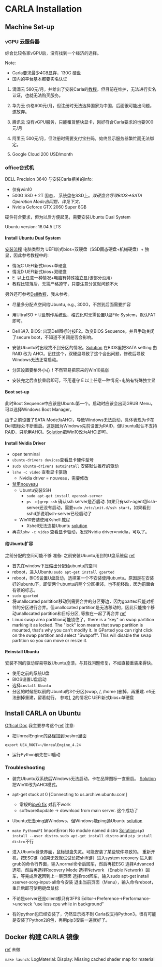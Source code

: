 # CARLA Installation
## Machine Set-up 
### vGPU 云服务器
综合比较各家vGPU后，没有找到一个经济的选择。

Note: 
- Carla要求最少4GB显存，130G 硬盘
- 国内的平台基本都要实名认证

1. 滴滴云
560元/月，并给出了安装Carla的[教程](https://help.didiyun.com/hc/kb/article/1434810/)。但目前在维护，无法进行实名认证，也就无法购买服务。

2. 华为云
价格600元/月，但注册时无法选择国家为中国，后面很可能出问题，遂放弃。

3. 腾讯云
没有vGPU服务，只能租赁整块显卡，刚好符合Carla要求的也要900元/月

4. 阿里云
500元/月，但注册时需要支付宝扫码，始终显示服务器繁忙而无法绑定。

5. Google Cloud
200 USD/month 

### office台式机
DELL Precision 3640
与安装Carla相关的info:
- 仅有win10
- 500G SSD + 2T 固态， 系统盘在SSD上。*双硬盘会导致BIOS->SATA Operation Mode出问题，详见下文。*
- Nvidia Geforce GTX 2060 Super 8GB

硬件符合要求，但为以后方便起见，需要安装Ubuntu Dual System

Ubuntu version: 18.04.5 LTS

#### Install Ubuntu Dual System
[安装流程](https://www.cnblogs.com/masbay/p/10745170.html)
电脑类型为 UEFI新式bios+双硬盘（SSD固态硬盘+机械硬盘）+ 独显，因此参考教程中的:
- 情况C UEFI新式bios+单硬盘
- 情况D UEFI新式bios+双硬盘
- E  以上任意一种情况+电脑有特殊独立显(该部分没用)
- 教程比较落后，无需严格遵守，只要注意分区就问题不大

另外还可参考[Dell教程](https://www.dell.com/support/kbdoc/en-ca/000131655/how-to-install-ubuntu-linux-on-your-dell-pc)，我未参考。

- 尽量多分配点空间给Ubuntu, e.g., 300G，不然到后面需要扩容

- 用UltraISO + U盘制作系统盘，格式化时无需设置U盘File System，默认FAT即可。

- Dell 进入 BIOS: 出现Dell图标时按F2。改变BIOS Sequence。并且手动关闭了secure boot，不知道不关闭是否会影响。

- 安装Ubuntu时出现找不到分区的情况。[Solution](https://www.dell.com/support/kbdoc/en-ca/000131901/loading-ubuntu-on-systems-using-pcie-m2-drives) 在BIOS里把SATA setting 由 RAID 改为 AHCI。记住这个，双硬盘导致了这个会出问题，修改后导致Windows无法正常启动。

- 分区设置要格外小心！不然容易把原来的Win10搞崩

- 安装完之后直接重启即可，不用遵守 E 以上任意一种情况+电脑有特殊独立显

#### Boot set-up
此时Boot Sequence中应该是Ubuntu第一个。启动时应该会出现GRUB Menu，可以选择Windows Boot Manager。

由于之前设置了SATA Mode为AHCI，导致Windows无法启动，具体表现为卡在Dell图标处不断重启。这是因为Windows先前设置为RAID，但Ubuntu默认不支持RAID，只能用AHCI。[Solution](https://askubuntu.com/questions/1053589/how-can-i-boot-in-raid-mode)把Win10改为AHCI即可。

#### Install Nvidia Driver
- open terminal
- `ubuntu-drivers devices`查看显卡硬件型号
- `sudo ubuntu-drivers autoinstall` 安装默认推荐的驱动
- `lshw -c video` 查看显卡驱动
	- Nvidia driver = nouveau，需要修改
- [禁用nouveau](https://www.huaweicloud.com/articles/8deab91fc4a3a45bb3285433793ac501.html)
	- Ubuntu安装SSH
		- `sudo apt-get install openssh-server`
		- `ps -e|grep ssh` 确认ssh server是否启动. 如果只有ssh-agent那ssh-server还没有启动，需要`sudo /etc/init.d/ssh start`，如果看到sshd那说明ssh-server已经启动了
	- Win10安装使用Xshell [教程](https://zhuanlan.zhihu.com/p/28544384)
		- Xshell无法连接Ubuntu [solution](https://linuxize.com/post/how-to-enable-ssh-on-ubuntu-18-04/)
- 再次`lshw -c video` 查看显卡驱动，发现Nvidia driver=nvidia，可以了。

#### 给Ubuntu扩容
之前分配的空间可能不够
准备: 之前安装Ubuntu用到的U盘系统盘
[ref](http://www.cxyzjd.com/article/Mr_Sherlock/109840276)
- 首先在window下压缩出分配给ubuntu的空间
- reboot，进入Ubuntu `sudo apt-get install gparted`
- reboot，BIOS设置U盘启动，选择第一个不安装使用ubuntu。原因是在安装好的ubuntu下，即使两个ubuntu的两个分区相邻，也不能移动，因为前面会有锁的标志。
- `sudo gparted`
- 将unallocated paritition移动到需要合并的分区旁边，因为gparted只能对相邻的分区进行合并。但unallocated partition是无法移动的，因此只能挨个移动unallocated partition和目标分区, 等挨在一起了再合并 [ref](https://cn.noblenaz.org/870166-cannot-move-unallocated-space-QWYXQB-article)
- Linux swap area partition可能锁住了，there is a "key" on swap partition marking it as locked. The "lock" icon means that swap partition is mounted, that's why you can't modify it.  In GParted you can right click on the swap partition and select "Swapoff". This will disable the swap partition so you can move or resize it.

#### Reinstall Ubuntu
安装不同的驱动容易导致Ubuntu崩溃，与其找问题修复，不如直接重装来得快。
- 使用之前的系统U盘
- BIOS设置U盘启动
- 选择`install Ubuntu`
- 分区的时候把以前的Ubuntu的3个分区(swap, /, /home )删掉，再重建. efi无法删掉重建，留着就行。 参考[1](https://itsfoss.com/replace-linux-from-dual-boot/), [2](https://www.cnblogs.com/masbay/p/10745170.html)的情况C UEFI新式bios+单硬盘

## Install CARLA on Ubuntu
[Offical Doc](https://carla.readthedocs.io/en/latest/build_linux/)
我主要参考这个[ref](https://zhuanlan.zhihu.com/p/338927297) 
注意:
- 把UnrealEngine的路径加到bashrc里面
```text
export UE4_ROOT=~/UnrealEngine_4.24
```
- 运行Python前先在UI启动
### Troubleshooting
- 装完Ubuntu双系统后Windows无法启动，卡在品牌图标一直重启。
[Solution](https://askubuntu.com/questions/1053589/how-can-i-boot-in-raid-mode)把Win10改为AHCI模式。

- apt-get stuck at 0 [Connecting to us.archive.ubuntu.com]
	- 常规的[ipv6 fix](https://askubuntu.com/questions/574569/apt-get-stuck-at-0-connecting-to-us-archive-ubuntu-com) 对我不work
	- software&update -> download from main server. 这个成功了

- Ubuntu无法ping通Windows，但Windows能ping通Ubuntu [solution](https://blog.csdn.net/Ceosat/article/details/105057554)
- `make PythonAPI` ImportError: No module named distro
[Solution](https://github.com/carla-simulator/carla/issues/3166)`pip3 install --user distro`. `sudo apt-get install distro` and `pip install distro`不行

- 进入Ubuntu登录界面，鼠标键盘失灵。可能安装了某些软件导致的。
重新开机，按ESC键（如果无效就试试长按shift键）进入system recovery
进入到 grub的命令行界面，输入normal命令后回车，然后再按ESC
选择Advanced选项，然后再选择Recovery Mode
选择Network （Enable Network）回车，等完成后返回到上一层页面
选择root回车，输入sudo apt-get install xserver-xorg-input-all命令安装
退出当前页面（Menu），输入命令reboot，重启后即可使用键盘鼠标

- 不论是server还是client都只有3FPS
Editor->Preference->Performance->uncheck “use less cpu while in background”

- 有的python包已经安装了，仍然显示找不到
Carla仅支持Python3。很有可能是安装了Python2的包，再用pip3安装一遍就好了。

## Docker 构建 CARLA 镜像
[ref](https://blog.csdn.net/qwe900/article/details/116041960) 未做


`make launch`: LogMaterial: Display: Missing cached shader map for material